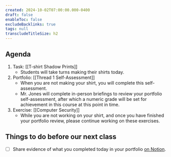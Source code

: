 ```yaml
---
created: 2024-10-02T07:00:00.000-0400
draft: false
enableToc: false
excludeBacklinks: true
tags: null
transcludeTitleSize: h2
---
```


## Agenda
1. Task: [[T-shirt Shadow Prints]]
	- Students will take turns making their shirts today.
1. Portfolio: [[Thread 1 Self-Assessment]]
	- When you are not making your shirt, you will complete this self-assessment.
	- Mr. Jones will complete in-person briefings to review your portfolio self-assessment, after which a numeric grade will be set for achievement in this course at this point in time.
1. Exercise: [[Computer Security]]
	- While you are not working on your shirt, and once you have finished your portfolio review, please continue working on these exercises.
	  
## Things to do before our next class
- [ ] Share evidence of what you completed today in your portfolio [on Notion](https://notion.so).